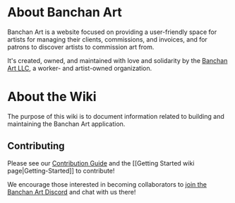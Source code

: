 # About Banchan Art

Banchan Art is a website focused on providing a user-friendly space for
artists for managing their clients, commissions, and invoices, and for patrons
to discover artists to commission art from.

It's created, owned, and maintained with love and solidarity by the [Banchan Art LLC](https://banchan.art), a worker- and artist-owned organization.

# About the Wiki
The purpose of this wiki is to document information related to building and maintaining the Banchan Art application.
 
## Contributing

Please see our [Contribution Guide](/BanchanArt/banchan/blob/main/CONTRIBUTING.md) and the [[Getting Started wiki page|Getting-Started]] to contribute!

We encourage those interested in becoming collaborators to [join the Banchan Art Discord](https://discord.gg/FUkTHjGKJF) and chat with us there!


